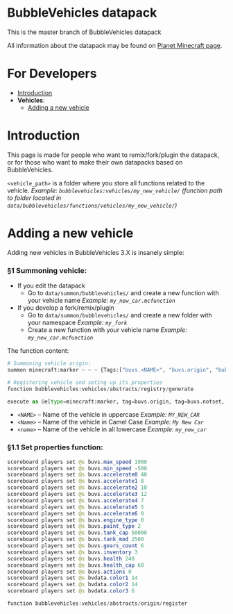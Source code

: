 # BubbleVehicles datapack
This is the master branch of BubbleVehicles datapack

All information about the datapack may be found on [Planet Minecraft page](https://www.planetminecraft.com/data-pack/bubblevehicles-release/).

# **For Developers**
* [Introduction](#intro)
* **Vehicles**:
    * [Adding a new vehicle](#adding-vehicles)


# **Introduction** <a id="intro"></a>
This page is made for people who want to remix/fork/plugin the datapack, or for those who want to make their own datapacks based on BubbleVehicles.

`<vehicle_path>` is a folder where you store all functions related to the vehicle. *Example: `bubblevehicles:vehicles/my_new_vehicle/` (function path to folder located in `data/bubblevehicles/functions/vehicles/my_new_vehicle/`)*


# **Adding a new vehicle** <a id="adding-vehicles"></a>
Adding new vehicles in BubbleVehicles 3.X is insanely simple:

### §1 **Summoning vehicle**:
* If you edit the datapack
    * Go to `data/summon/bubblevehicles/` and create a new function with your vehicle name *Example: `my_new_car.mcfunction`*
* If you develop a fork/remix/plugin
    * Go to `data/summon/bubblevehicles/` and create a new folder with your namespace *Example: `my_fork`*
    * Create a new function with your vehicle name *Example: `my_new_car.mcfunction`*

The function content:
```py
# Summoning vehicle origin:
summon minecraft:marker ~ ~ ~ {Tags:["buvs.<NAME>", "buvs.origin", "bubblevehicles", "buvs.notset"], data:{VehicleTag:"buvs.<NAME>"}, CustomName:'"<Name>"'}

# Registering vehicle and seting up its properties
function bubblevehicles:vehicles/abstracts/registry/generate

execute as @e[type=minecraft:marker, tag=buvs.origin, tag=buvs.notset, limit=1] run function <vehicle_path>/set_properties
```
* `<NAME>` – Name of the vehicle in uppercase *Example: `MY_NEW_CAR`*
* `<Name>` – Name of the vehicle in Camel Case *Example: `My New Car`*
* `<name>` – Name of the vehicle in all lowercase *Example: `my_new_car`*

### §1.1 **Set properties** function:
```java
scoreboard players set @s buvs.max_speed 1900
scoreboard players set @s buvs.min_speed -500
scoreboard players set @s buvs.accelerate0 40
scoreboard players set @s buvs.accelerate1 8
scoreboard players set @s buvs.accelerate2 10
scoreboard players set @s buvs.accelerate3 12
scoreboard players set @s buvs.accelerate4 7
scoreboard players set @s buvs.accelerate5 5
scoreboard players set @s buvs.accelerate6 0
scoreboard players set @s buvs.engine_type 0
scoreboard players set @s buvs.paint_type 2
scoreboard players set @s buvs.tank_cap 50000
scoreboard players set @s buvs.tank_mod 2500
scoreboard players set @s buvs.gears_count 6
scoreboard players set @s buvs.inventory 3
scoreboard players set @s buvs.health 240
scoreboard players set @s buvs.health_cap 60
scoreboard players set @s buvs.actions 0
scoreboard players set @s bvdata.color1 14
scoreboard players set @s bvdata.color2 14
scoreboard players set @s bvdata.color3 6

function bubblevehicles:vehicles/abstracts/origin/register
```
